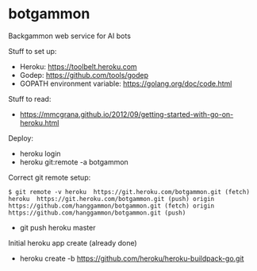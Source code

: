 # botgammon
Backgammon web service for AI bots

Stuff to set up:

* Heroku: https://toolbelt.heroku.com
* Godep: https://github.com/tools/godep
* GOPATH environment variable: https://golang.org/doc/code.html 

Stuff to read:
* https://mmcgrana.github.io/2012/09/getting-started-with-go-on-heroku.html

Deploy:
* heroku login
* heroku git:remote -a botgammon

Correct git remote setup:

`$ git remote -v
heroku	https://git.heroku.com/botgammon.git (fetch)
heroku	https://git.heroku.com/botgammon.git (push)
origin	https://github.com/hanggammon/botgammon.git (fetch)
origin	https://github.com/hanggammon/botgammon.git (push)`

* git push heroku master


Initial heroku app create (already done)
* heroku create -b https://github.com/heroku/heroku-buildpack-go.git
